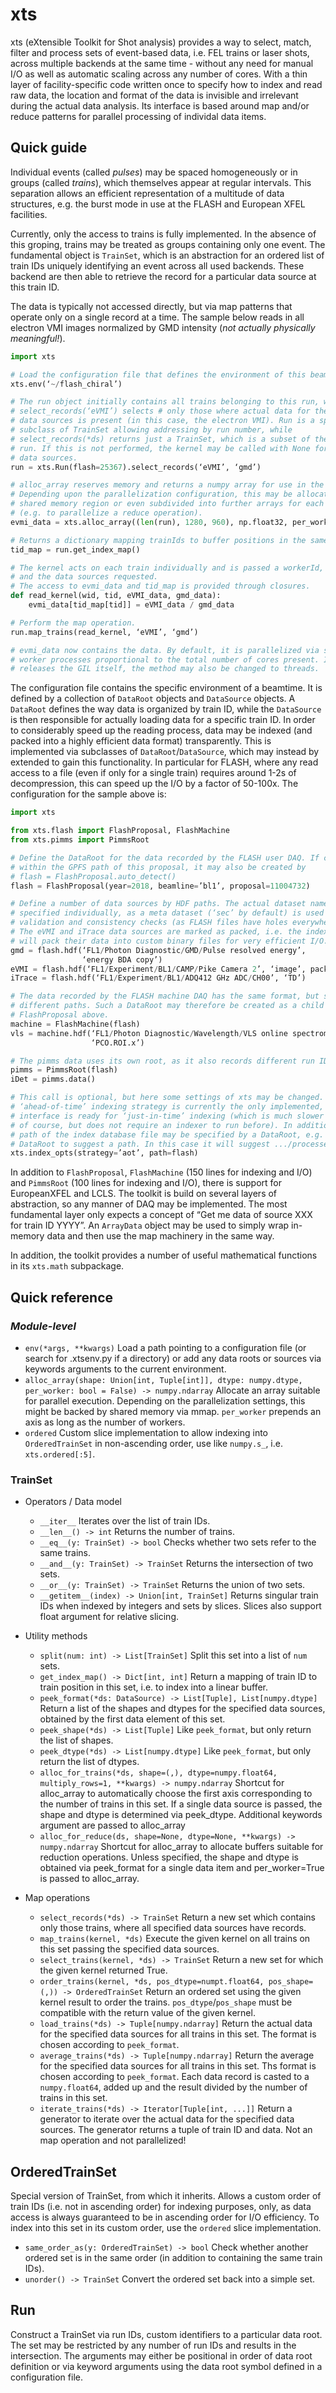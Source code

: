 # xts

xts (eXtensible Toolkit for Shot analysis) provides a way to select, match, filter and process sets of event-based data, i.e. FEL trains or laser shots, across multiple backends at the same time - without any need for manual I/O as well as automatic scaling across any number of cores. With a thin layer of facility-specific code written once to specify how to index and read raw data, the location and format of the data is invisible and irrelevant during the actual data analysis. Its interface is based around map and/or reduce patterns for parallel processing of individal data items.


## Quick guide
Individual events (called _pulses_) may be spaced homogeneously or in groups (called _trains_), which themselves appear at regular intervals. This separation allows an efficient representation of a multitude of data structures, e.g. the burst mode in use at the FLASH and European XFEL facilities. 

Currently, only the access to trains is fully implemented. In the absence of this groping, trains may be treated as groups containing only one event. The fundamental object is `TrainSet`, which is an abstraction for an ordered list of train IDs uniquely identifying an event across all used backends. These backend are then able to retrieve the record for a particular data source at this train ID.

The data is typically not accessed directly, but via map patterns that operate only on a single record at a time. The sample below reads in all electron VMI images normalized by GMD intensity (_not actually physically meaningful!_).

```python
import xts

# Load the configuration file that defines the environment of this beamtime.
xts.env(‘~/flash_chiral’)

# The run object initially contains all trains belonging to this run, while
# select_records(‘eVMI’) selects # only those where actual data for the passed
# data sources is present (in this case, the electron VMI). Run is a special
# subclass of TrainSet allowing addressing by run number, while
# select_records(*ds) returns just a TrainSet, which is a subset of the original
# run. If this is not performed, the kernel may be called with None for some
# data sources.
run = xts.Run(flash=25367).select_records(‘eVMI’, ‘gmd’)

# alloc_array reserves memory and returns a numpy array for use in the kernels.
# Depending upon the parallelization configuration, this may be allocated in a
# shared memory region or even subdivided into further arrays for each worker
# (e.g. to parallelize a reduce operation).
evmi_data = xts.alloc_array((len(run), 1280, 960), np.float32, per_worker=False)

# Returns a dictionary mapping trainIds to buffer positions in the same order.
tid_map = run.get_index_map()

# The kernel acts on each train individually and is passed a workerId, trainId
# and the data sources requested.
# The access to evmi_data and tid_map is provided through closures.
def read_kernel(wid, tid, eVMI_data, gmd_data):
    evmi_data[tid_map[tid]] = eVMI_data / gmd_data

# Perform the map operation.
run.map_trains(read_kernel, ‘eVMI’, ‘gmd’)

# evmi_data now contains the data. By default, it is parallelized via several
# worker processes proportional to the total number of cores present. It the kernel
# releases the GIL itself, the method may also be changed to threads.
```

The configuration file contains the specific environment of a beamtime. It is defined by a collection of `DataRoot` objects and `DataSource` objects. A `DataRoot` defines the way data is organized by train ID, while the `DataSource` is then responsible for actually loading data for a specific train ID. In order to considerably speed up the reading process, data may be indexed (and packed into a highly efficient data format) transparently. This is implemented via subclasses of `DataRoot`/`DataSource`, which may instead by extended to gain this functionality. In particular for FLASH, where any read access to a file (even if only for a single train) requires around 1-2s of decompression, this can speed up the I/O by a factor of 50-100x. The configuration for the sample above is:

```python
import xts

from xts.flash import FlashProposal, FlashMachine
from xts.pimms import PimmsRoot

# Define the DataRoot for the data recorded by the FLASH user DAQ. If called
# within the GPFS path of this proposal, it may also be created by
# flash = FlashProposal.auto_detect()
flash = FlashProposal(year=2018, beamline=’bl1’, proposal=11004732)

# Define a number of data sources by HDF paths. The actual dataset name is
# specified individually, as a meta dataset (‘sec’ by default) is used for
# validation and consistency checks (as FLASH files have holes everywhere)
# The eVMI and iTrace data sources are marked as packed, i.e. the indexer
# will pack their data into custom binary files for very efficient I/O.
gmd = flash.hdf(‘FL1/Photon Diagnostic/GMD/Pulse resolved energy’,
                ‘energy BDA copy’)
eVMI = flash.hdf(‘FL1/Experiment/BL1/CAMP/Pike Camera 2’, ‘image’, packed=True)
iTrace = flash.hdf(‘FL1/Experiment/BL1/ADQ412 GHz ADC/CH00’, ‘TD’)

# The data recorded by the FLASH machine DAQ has the same format, but slightly
# different paths. Such a DataRoot may therefore be created as a child of the
# FlashProposal above.
machine = FlashMachine(flash)
vls = machine.hdf(‘FL1/Photon Diagnostic/Wavelength/VLS online spectrometer’,
                  ‘PCO.ROI.x’)

# The pimms data uses its own root, as it also records different run IDs.
pimms = PimmsRoot(flash)
iDet = pimms.data()

# This call is optional, but here some settings of xts may be changed. The
# ‘ahead-of-time’ indexing strategy is currently the only implemented, but the
# interface is ready for ‘just-in-time’ indexing (which is much slower at runtime
# of course, but does not require an indexer to run before). In addition, the
# path of the index database file may be specified by a DataRoot, e.g. for the
# DataRoot to suggest a path. In this case it will suggest .../processed/)
xts.index_opts(strategy=’aot’, path=flash)
```

In addition to `FlashProposal`, `FlashMachine` (150 lines for indexing and I/O) and `PimmsRoot` (100 lines for indexing and I/O), there is support for EuropeanXFEL and LCLS. The toolkit is build on several layers of abstraction, so any manner of DAQ may be implemented. The most fundamental layer only expects a concept of “Get me data of source XXX for train ID YYYY”. An `ArrayData` object may be used to simply wrap in-memory data and then use the map machinery in the same way.

In addition, the toolkit provides a number of useful mathematical functions in its `xts.math` subpackage.


## Quick reference

### _Module-level_

* `env(*args, **kwargs)` Load a path pointing to a configuration file (or search for .xtsenv.py if a directory) or add any data roots or sources via keywords arguments to the current environment.
* `alloc_array(shape: Union[int, Tuple[int]], dtype: numpy.dtype, per_worker: bool = False) -> numpy.ndarray` Allocate an array suitable for parallel execution. Depending on the parallelization settings, this might be backed by shared memory via mmap. `per_worker` prepends an axis as long as the number of workers. 
* `ordered` Custom slice implementation to allow indexing into `OrderedTrainSet` in non-ascending order, use like `numpy.s_`, i.e. `xts.ordered[:5]`.

### TrainSet


* Operators / Data model
  * `__iter__` Iterates over the list of train IDs.
  * `__len__() -> int` Returns the number of trains.
  * `__eq__(y: TrainSet) -> bool` Checks whether two sets refer to the same trains. 
  * `__and__(y: TrainSet) -> TrainSet` Returns the intersection of two sets.
  * `__or__(y: TrainSet) -> TrainSet` Returns the union of two sets.
  * `__getitem__(index) -> Union[int, TrainSet]` Returns singular train IDs when indexed by integers and sets by slices. Slices also support float argument for relative slicing.

* Utility methods
  * `split(num: int) -> List[TrainSet]` Split this set into a list of `num` sets.
  * `get_index_map() -> Dict[int, int]` Return a mapping of train ID to train position in this set, i.e. to index into a linear buffer. 
  * `peek_format(*ds: DataSource) -> List[Tuple], List[numpy.dtype]` Return a list of the shapes and dtypes for the specified data sources, obtained by the first data element of this set.
  * `peek_shape(*ds) -> List[Tuple]` Like `peek_format`, but only return the list of shapes.
  * `peek_dtype(*ds) -> List[numpy.dtype]` Like `peek_format`, but only return the list of dtypes.
  * `alloc_for_trains(*ds, shape=(,), dtype=numpy.float64, multiply_rows=1, **kwargs) -> numpy.ndarray` Shortcut for alloc_array to automatically choose the first axis corresponding to the number of trains in this set. If a single data source is passed, the shape and dtype is determined via peek_dtype. Additional keywords argument are passed to alloc_array
  * `alloc_for_reduce(ds, shape=None, dtype=None, **kwargs) -> numpy.ndarray` Shortcut for alloc_array to allocate buffers suitable for reduction operations. Unless specified, the shape and dtype is obtained via peek_format for a single data item and per_worker=True is passed to alloc_array.

* Map operations
  * `select_records(*ds) -> TrainSet` Return a new set which contains only those trains, where all specified data sources have records.
  * `map_trains(kernel, *ds)` Execute the given kernel on all trains on this set passing the specified data sources.
  * `select_trains(kernel, *ds) -> TrainSet` Return a new set for which the given kernel returned True.
  * `order_trains(kernel, *ds, pos_dtype=numpt.float64, pos_shape=(,)) -> OrderedTrainSet` Return an ordered set using the given kernel result to order the trains. `pos_dtype`/`pos_shape` must be compatible with the return value of the given kernel.
  * `load_trains(*ds) -> Tuple[numpy.ndarray]` Return the actual data for the specified data sources for all trains in this set. The format is chosen according to `peek_format`.
  * `average_trains(*ds) -> Tuple[numpy.ndarray]` Return the average for the specified data sources for all trains in this set. Ths format is chosen according to `peek_format`. Each data record is casted to a `numpy.float64`, added up and the result divided by the number of trains in this set.
  * `iterate_trains(*ds) -> Iterator[Tuple[int, ...]]` Return a generator to iterate over the actual data for the specified data sources. The generator returns a tuple of train ID and data. Not an map operation and not parallelized! 

## OrderedTrainSet
Special version of TrainSet, from which it inherits. Allows a custom order of train IDs (i.e. not in ascending order) for indexing purposes, only, as data access is always guaranteed to be in ascending order for I/O efficiency. To index into this set in its custom order, use the `ordered` slice implementation.

* `same_order_as(y: OrderedTrainSet) -> bool` Check whether another ordered set is in the same order (in addition to containing the same train IDs).
* `unorder() -> TrainSet` Convert the ordered set back into a simple set.

## Run
Construct a TrainSet via run IDs, custom identifiers to a particular data root. The set may be restricted by any number of run IDs and results in the intersection. The arguments may either be positional in order of data root definition or via keyword arguments using the data root symbol defined in a configuration file.